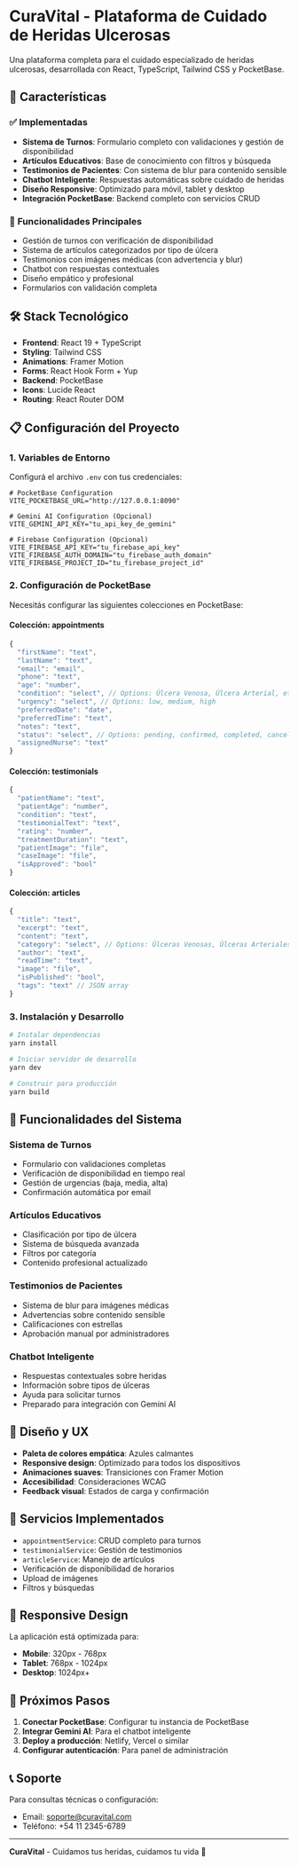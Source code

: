 # CuraVital - Plataforma de Cuidado de Heridas Ulcerosas

Una plataforma completa para el cuidado especializado de heridas ulcerosas, desarrollada con React, TypeScript, Tailwind CSS y PocketBase.

## 🚀 Características

### ✅ **Implementadas**
- **Sistema de Turnos**: Formulario completo con validaciones y gestión de disponibilidad
- **Artículos Educativos**: Base de conocimiento con filtros y búsqueda
- **Testimonios de Pacientes**: Con sistema de blur para contenido sensible
- **Chatbot Inteligente**: Respuestas automáticas sobre cuidado de heridas
- **Diseño Responsive**: Optimizado para móvil, tablet y desktop
- **Integración PocketBase**: Backend completo con servicios CRUD

### 🎯 **Funcionalidades Principales**
- Gestión de turnos con verificación de disponibilidad
- Sistema de artículos categorizados por tipo de úlcera
- Testimonios con imágenes médicas (con advertencia y blur)
- Chatbot con respuestas contextuales
- Diseño empático y profesional
- Formularios con validación completa

## 🛠️ **Stack Tecnológico**

- **Frontend**: React 19 + TypeScript
- **Styling**: Tailwind CSS
- **Animations**: Framer Motion
- **Forms**: React Hook Form + Yup
- **Backend**: PocketBase
- **Icons**: Lucide React
- **Routing**: React Router DOM

## 📋 **Configuración del Proyecto**

### 1. **Variables de Entorno**
Configurá el archivo `.env` con tus credenciales:

```env
# PocketBase Configuration
VITE_POCKETBASE_URL="http://127.0.0.1:8090"

# Gemini AI Configuration (Opcional)
VITE_GEMINI_API_KEY="tu_api_key_de_gemini"

# Firebase Configuration (Opcional)
VITE_FIREBASE_API_KEY="tu_firebase_api_key"
VITE_FIREBASE_AUTH_DOMAIN="tu_firebase_auth_domain"
VITE_FIREBASE_PROJECT_ID="tu_firebase_project_id"
```

### 2. **Configuración de PocketBase**

Necesitás configurar las siguientes colecciones en PocketBase:

#### **Colección: appointments**
```javascript
{
  "firstName": "text",
  "lastName": "text", 
  "email": "email",
  "phone": "text",
  "age": "number",
  "condition": "select", // Options: Úlcera Venosa, Úlcera Arterial, etc.
  "urgency": "select", // Options: low, medium, high
  "preferredDate": "date",
  "preferredTime": "text",
  "notes": "text",
  "status": "select", // Options: pending, confirmed, completed, cancelled
  "assignedNurse": "text"
}
```

#### **Colección: testimonials**
```javascript
{
  "patientName": "text",
  "patientAge": "number",
  "condition": "text",
  "testimonialText": "text",
  "rating": "number",
  "treatmentDuration": "text",
  "patientImage": "file",
  "caseImage": "file",
  "isApproved": "bool"
}
```

#### **Colección: articles**
```javascript
{
  "title": "text",
  "excerpt": "text",
  "content": "text",
  "category": "select", // Options: Úlceras Venosas, Úlceras Arteriales, etc.
  "author": "text",
  "readTime": "text",
  "image": "file",
  "isPublished": "bool",
  "tags": "text" // JSON array
}
```

### 3. **Instalación y Desarrollo**

```bash
# Instalar dependencias
yarn install

# Iniciar servidor de desarrollo
yarn dev

# Construir para producción
yarn build
```

## 🏥 **Funcionalidades del Sistema**

### **Sistema de Turnos**
- Formulario con validaciones completas
- Verificación de disponibilidad en tiempo real
- Gestión de urgencias (baja, media, alta)
- Confirmación automática por email

### **Artículos Educativos**
- Clasificación por tipo de úlcera
- Sistema de búsqueda avanzada
- Filtros por categoría
- Contenido profesional actualizado

### **Testimonios de Pacientes**
- Sistema de blur para imágenes médicas
- Advertencias sobre contenido sensible
- Calificaciones con estrellas
- Aprobación manual por administradores

### **Chatbot Inteligente**
- Respuestas contextuales sobre heridas
- Información sobre tipos de úlceras
- Ayuda para solicitar turnos
- Preparado para integración con Gemini AI

## 🎨 **Diseño y UX**

- **Paleta de colores empática**: Azules calmantes
- **Responsive design**: Optimizado para todos los dispositivos
- **Animaciones suaves**: Transiciones con Framer Motion
- **Accesibilidad**: Consideraciones WCAG
- **Feedback visual**: Estados de carga y confirmación

## 🔧 **Servicios Implementados**

- `appointmentService`: CRUD completo para turnos
- `testimonialService`: Gestión de testimonios
- `articleService`: Manejo de artículos
- Verificación de disponibilidad de horarios
- Upload de imágenes
- Filtros y búsquedas

## 📱 **Responsive Design**

La aplicación está optimizada para:
- **Mobile**: 320px - 768px
- **Tablet**: 768px - 1024px  
- **Desktop**: 1024px+

## 🚀 **Próximos Pasos**

1. **Conectar PocketBase**: Configurar tu instancia de PocketBase
2. **Integrar Gemini AI**: Para el chatbot inteligente
3. **Deploy a producción**: Netlify, Vercel o similar
4. **Configurar autenticación**: Para panel de administración

## 📞 **Soporte**

Para consultas técnicas o configuración:
- Email: soporte@curavital.com
- Teléfono: +54 11 2345-6789

---

**CuraVital** - Cuidamos tus heridas, cuidamos tu vida 💙
